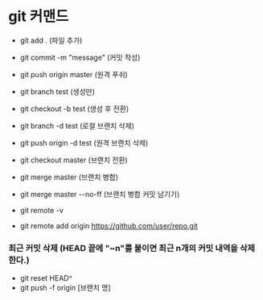 # git 커맨드

- git add . (파일 추가)
- git commit -m "message" (커밋 작성)
- git push origin master (원격 푸쉬)

- git branch test (생성만)
- git checkout -b test (생성 후 전환)

- git branch -d test (로컬 브랜치 삭제)
- git push origin -d test (원격 브랜치 삭제)

- git checkout master (브랜치 전환)

- git merge master (브랜치 병합)
- git merge master --no-ff (브랜치 병합 커밋 남기기)

- git remote -v
- git remote add origin https://github.com/user/repo.git

### 최근 커밋 삭제 (HEAD 끝에 "~n"를 붙이면 최근 n개의 커밋 내역을 삭제한다.)
- git reset HEAD^
- git push -f origin [브랜치 명]
